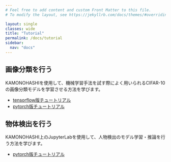```yaml
---
# Feel free to add content and custom Front Matter to this file.
# To modify the layout, see https://jekyllrb.com/docs/themes/#overriding-theme-defaults

layout: single
classes: wide
title: "Tutorial"
permalink: /docs/tutorial
sidebar:
  nav: "docs"
---
```


## 画像分類を行う
KAMONOHASHIを使用して、機械学習手法を試す際によく用いられるCIFAR-10の画像分類モデルを学習させる方法を学びます。
 - <a href="/docs/tutorial/cifar-10-tensorflow">tensorflow版チュートリアル</a>
 - <a href="/docs/tutorial/cifar-10-pytorch">pytorch版チュートリアル</a>

 
## 物体検出を行う
KAMONOHASHI上のJupyterLabを使用して、人物検出のモデル学習・推論を行う方法を学びます。
 - <a href="/docs/tutorial/object-detection-pytorch">pytorch版チュートリアル</a>